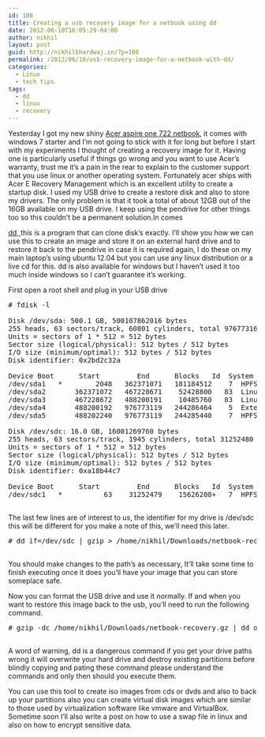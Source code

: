 ```yaml
---
id: 108
title: Creating a usb recovery image for a netbook using dd
date: 2012-06-10T16:05:29-04:00
author: nikhil
layout: post
guid: http://nikhilbhardwaj.in/?p=108
permalink: /2012/06/10/usb-recovery-image-for-a-netbook-with-dd/
categories:
  - Linux
  - tech tips
tags:
  - dd
  - linux
  - recovery
---
```

Yesterday I got my new shiny <a title="Acer netbook details on amazon" href="http://www.amazon.com/Acer-AO722-BZ454-11-6-Inch-Netbook-Espresso/dp/B004UR16ES" target="_blank">Acer aspire one 722 netbook</a>, it comes with windows 7 starter and I&#8217;m not going to stick with it for long but before I start with my experiments I thought of creating a recovery image for it. Having one is particularly useful if things go wrong and you want to use Acer&#8217;s warranty, trust me it&#8217;s a pain in the rear to explain to the customer support that you use linux or another operating system. Fortunately acer ships with Acer E Recovery Management which is an excellent utility to create a startup disk. I used my USB drive to create a restore disk and also to store my drivers. The only problem is that it took a total of about 12GB out of the 16GB available on my USB drive. I keep using the pendrive for other things too so this couldn&#8217;t be a permanent solution.<!--more-->In comes

<a title="Disk Dump" href="http://en.wikipedia.org/wiki/Dd_(Unix)" target="_blank">dd, </a>this is a program that can clone disk&#8217;s exactly. I&#8217;ll show you how we can use this to create an image and store it on an external hard drive and to restore it back to the pendrive in case it is required again, I do these on my main laptop&#8217;s using ubuntu 12.04 but you can use any linux distribution or a live cd for this. dd is also available for windows but I haven&#8217;t used it too much inside windows so I can&#8217;t guarantee it&#8217;s working.

First open a root shell and plug in your USB drive

<pre class="brush: plain; title: ; notranslate" title=""># fdisk -l

Disk /dev/sda: 500.1 GB, 500107862016 bytes
255 heads, 63 sectors/track, 60801 cylinders, total 976773168 sectors
Units = sectors of 1 * 512 = 512 bytes
Sector size (logical/physical): 512 bytes / 512 bytes
I/O size (minimum/optimal): 512 bytes / 512 bytes
Disk identifier: 0x2bd2c32a

Device Boot      Start         End      Blocks   Id  System
/dev/sda1   *        2048   362371071   181184512    7  HPFS/NTFS/exFAT
/dev/sda2       362371072   467228671    52428800   83  Linux
/dev/sda3       467228672   488200191    10485760   83  Linux
/dev/sda4       488200192   976773119   244286464    5  Extended
/dev/sda5       488202240   976773119   244285440    7  HPFS/NTFS/exFAT

Disk /dev/sdc: 16.0 GB, 16001269760 bytes
255 heads, 63 sectors/track, 1945 cylinders, total 31252480 sectors
Units = sectors of 1 * 512 = 512 bytes
Sector size (logical/physical): 512 bytes / 512 bytes
I/O size (minimum/optimal): 512 bytes / 512 bytes
Disk identifier: 0xa18b44c7

Device Boot      Start         End      Blocks   Id  System
/dev/sdc1   *          63    31252479    15626208+   7  HPFS/NTFS/exFAT

</pre>

The last few lines are of interest to us, the identifier for my drive is /dev/sdc this will be different for you make a note of this, we&#8217;ll need this later.

<pre class="brush: plain; title: ; notranslate" title=""># dd if=/dev/sdc | gzip &gt; /home/nikhil/Downloads/netbook-recovery.gz

</pre>

You should make changes to the path&#8217;s as necessary, It&#8217;ll take some time to finish executing once it does you&#8217;ll have your image that you can store someplace safe.

Now you can format the USB drive and use it normally. If and when you want to restore this image back to the usb, you&#8217;ll need to run the following command.

<pre class="brush: plain; title: ; notranslate" title=""># gzip -dc /home/nikhil/Downloads/netbook-recovery.gz | dd of=/dev/sdc

</pre>

A word of warning, dd is a dangerous command if you get your drive paths wrong it will overwrite your hard drive and destroy existing partitions before blindly copying and pating these command please understand the commands and only then should you execute them.

You can use this tool to create iso images from cds or dvds and also to back up your partitions also you can create virtual disk images which are similar to those used by virtualization software like vmware and VirtualBox. Sometime soon I&#8217;ll also write a post on how to use a swap file in linux and also on how to encrypt sensitive data.
